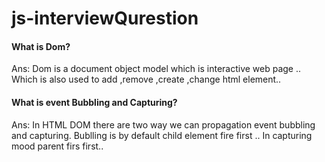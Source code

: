 # js-interviewQurestion


#### What is Dom?
  Ans: Dom is a document object model which is interactive web page .. Which is also used to add ,remove ,create ,change html element..
#### What is event Bubbling  and Capturing?
  Ans: In HTML DOM there are two way we can propagation event bubbling and capturing.
  Bublling is by default child element fire first .. In capturing mood parent firs first..
